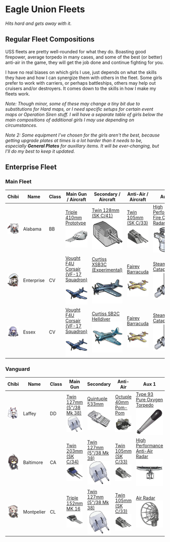 # Eagle Union Fleets
*Hits hard and gets away with it.*

## Regular Fleet Compositions
USS fleets are pretty well-rounded for what they do. Boasting good firepower, average torpedo in many cases, and some of the best (or better) anti-air in the game, they will get the job done and continue fighting for you.

I have no real biases on which girls I use, just depends on what the skills they have and how I can synergize them with others in the fleet. Some girls prefer to work with carriers, or perhaps battleships, others may help out cruisers and/or destroyers. It comes down to the skills in how I make my fleets work.

*Note: Though minor, some of these may change a tiny bit due to substitutions for Hard maps, or I need specific setups for certain event maps or Operation Siren stuff. I will have a separate table of girls below the main compositions of additional girls I may use depending on circumstances.*

*Note 2: Some equipment I've chosen for the girls aren't the best, because getting upgrade plates at times is a lot harder than it needs to be, especially **General Plates** for auxillary items. It will be ever-changing, but I'll do my best to keep it updated.*

## Enterprise Fleet
### Main Fleet

| Chibi | Name | Class | Main Gun / Aircraft | Secondary / Aircraft | Anti-Air / Aircraft | Aux 1 | Aux 2
| --- | --- | --- | --- | --- | --- | --- | --- |
| ![Alabama](/imgs/USS/AlabamaChibi.png) | Alabama | BB | [Triple 410mm Prototype][Triple 410mm Proto]<br />![Triple 410mm Prototype](/imgs/Equip/Guns/pr_410mm_triple_sr.png) | [Twin 128mm (SK C/41)][Twin 128mm SKC41]<br />![Twin 128mm SKC41](/imgs/Equip/Guns/128mm_twin_skc41_elite.png) | [Twin 105mm (SK C/33)][Twin 105mm AA]<br />![105mm Twin SK C](/imgs/Equip/AntiAir/105mm_twin_skc_sr.png) | [High Performance Fire Control Radar][Fire Control Radar]<br />![Fire Control Radar](/imgs/Equip/Auxillary/high_perf_fire_radar_sr.png) | [Type 1 Armor Piercing Shell][Type 1]<br />![Type 1 Shell](/imgs/Equip/Auxillary/type1_piercing_sr.png) |
| ![Enterprise](/imgs/USS/EnterpriseChibi.png) | Enterprise | CV | [Vought F4U Corsair (VF-17 Squadron)][VF4U]<br />![VF4U Corsair](/imgs/Equip/Aircraft/Fighters/vf4u_corsair_sr.png) | [Curtiss XSB3C (Experimental)][PR Helldiver]<br />![XSB3C Helldiver](/imgs/Equip/Aircraft/Dive/helldiver_exp_sr.png) | [Fairey Barracuda][Barracuda]<br />![Fairey Barracuda](/imgs/Equip/Aircraft/Torp/barracuda_sr.png) | [Steam Catapult][Catapult]<br />![Steam Catapult](/imgs/Equip/Auxillary/steam_catapult_sr.png) | [Steam Catapult][Catapult]<br />![Steam Catapult](/imgs/Equip/Auxillary/steam_catapult_sr.png) |
| ![Essex](/imgs/USS/EssexChibi.png) | Essex | CV | [Vought F4U Corsair (VF-17 Squadron)][VF4U]<br />![VF4U Corsair](/imgs/Equip/Aircraft/Fighters/vf4u_corsair_sr.png) | [Curtiss SB2C Helldiver][Helldiver]<br />![SB2C Helldiver](/imgs/Equip/Aircraft/Dive/helldiver_elite.png) | [Fairey Barracuda][Barracuda]<br />![Fairey Barracuda](/imgs/Equip/Aircraft/Torp/barracuda_sr.png) | [Steam Catapult][Catapult]<br />![Steam Catapult](/imgs/Equip/Auxillary/steam_catapult_sr.png) | [Steam Catapult][Catapult]<br />![Steam Catapult](/imgs/Equip/Auxillary/steam_catapult_sr.png) |

### Vanguard

| Chibi | Name | Class | Main Gun | Secondary | Anti-Air | Aux 1 | Aux 2
| --- | --- | --- | --- | --- | --- | --- | --- |
| ![Laffey](/imgs/USS/LaffeyKaiChibi.png) | Laffey | DD | [Twin 127mm (5"/38 Mk 38)][Twin 127mm MK38]<br />![Twin 127mm](/imgs/Equip/Guns/127mm_twin_gun_sr.png) | [Quintuple 533mm][533mm Quint]<br />![533mm Quintuple](/imgs/Equip/Torps/533mm_quint_torp_sr.png) | [Octuple 40mm Pom-Pom][Pom Pom]<br />![Pom Pom](/imgs/Equip/AntiAir/40mm_octuple_pom_sr.png) | [Type 93 Pure Oxygen Torpedo][OxyTorp]<br />![Type 93 Oxygen Torpedo](/imgs/Equip/Auxillary/oxytorp_ur.png) | [Improved Boiler][Boiler]<br />![Improved Boiler](/imgs/Equip/Auxillary/advanced_boiler_elite.png) |
| ![Baltimore](/imgs/USS/BaltimoreChibi.png) | Baltimore | CA | [Twin 203mm (SK C/34)][Twin 203mm]<br />![Twin 203mm](/imgs/Equip/Guns/203mm_twin_skc34_sr.png) | [Twin 127mm (5"/38 Mk 38)][Twin 127mm MK38]<br />![Twin 127mm](/imgs/Equip/Guns/127mm_twin_gun_sr.png) | [Twin 105mm (SK C/33)][Twin 105mm AA]<br />![105mm Twin SK C](/imgs/Equip/AntiAir/105mm_twin_skc_sr.png) | [High Performance Anti-Air Radar][Anti-Air Radar]<br />![Anti-Air Radar](/imgs/Equip/Auxillary/high_performance_anti-air.png) | [Improved Boiler][Boiler]<br />![Improved Boiler](/imgs/Equip/Auxillary/advanced_boiler_elite.png) |
| ![Montpelier](/imgs/USS/MontpelierChibi.png) | Montpelier | CL | [Triple 152mm MK 16][Triple 152mm mk16]<br />![Triple 152mm MK16](/imgs/Equip/Guns/152mm_triple_mk16.png) | [Twin 127mm (5"/38 Mk 38)][Twin 127mm MK38]<br />![Twin 127mm](/imgs/Equip/Guns/127mm_twin_gun_sr.png) | [Twin 105mm (SK C/33)][Twin 105mm AA]<br />![105mm Twin SK C](/imgs/Equip/AntiAir/105mm_twin_skc_sr.png) | [Air Radar][Air Radar]<br /> ![Air Radar](/imgs/Equip/Auxillary/air_radar_elite.png) | [Improved Hydraulic Rudder][PR Rudder]<br />![PR Rudder](/imgs/Equip/Auxillary/pr_hydraulic_rudder_sr.png) |

[Twin 127mm MK38]: https://azurlane.koumakan.jp/Twin_127mm_(5%22/38_Mk_38)#Type_3
[533mm Quint]: https://azurlane.koumakan.jp/533mm_Quintuple_Torpedo_Mount#Type_3
[Twin 105mm AA]: https://azurlane.koumakan.jp/Twin_105mm_AA_(SK_C/33)#Type_3
[OxyTorp]: https://azurlane.koumakan.jp/Type_93_Pure_Oxygen_Torpedo#Type_3
[Air Radar]: https://azurlane.koumakan.jp/Air_Radar#Type_3
[Twin 113mm AA]: https://azurlane.koumakan.jp/Twin_113mm_AA_(QF_Mark_I)#Type_3
[PR Rudder]: https://azurlane.koumakan.jp/Improved_Hydraulic_Rudder
[Triple 410mm Proto]: https://azurlane.koumakan.jp/Triple_410mm_(10th_Year_Type_Prototype)
[Barracuda]: https://azurlane.koumakan.jp/Fairey_Barracuda#Type_3
[Catapult]: https://azurlane.koumakan.jp/Steam_Catapult#Type_3
[VF4U]: https://azurlane.koumakan.jp/Vought_F4U_Corsair_(VF-17_Squadron)
[Helldiver]: https://azurlane.koumakan.jp/Curtiss_SB2C_Helldiver#Type_3
[PR Helldiver]: https://azurlane.koumakan.jp/Curtiss_XSB3C_(Experimental)
[Pom Pom]: https://azurlane.koumakan.jp/Octuple_40mm_Pom-Pom#Type_3
[Boiler]: https://azurlane.koumakan.jp/Improved_Boiler#Type_3
[Twin 203mm]: https://azurlane.koumakan.jp/Twin_203mm_(SK_C/34)#Type_3
[Anti-Air Radar]: https://azurlane.koumakan.jp/High_Performance_Anti-Air_Radar
[Triple 152mm mk16]: https://azurlane.koumakan.jp/Triple_152mm_(6%22/47_Mk_16)#Type_3
[Twin 128mm SKC41]: https://azurlane.koumakan.jp/Twin_128mm_(SK_C/41)#Type_3
[Fire Control Radar]: https://azurlane.koumakan.jp/High_Performance_Fire_Control_Radar
[Type 1]: https://azurlane.koumakan.jp/Type_1_Armor_Piercing_Shell